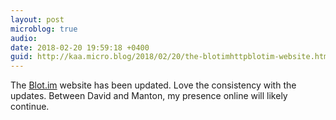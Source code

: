 ```yaml
---
layout: post
microblog: true
audio: 
date: 2018-02-20 19:59:18 +0400
guid: http://kaa.micro.blog/2018/02/20/the-blotimhttpblotim-website.html
---
```

The [Blot.im](http://blot.im) website has been updated. Love the consistency with the updates. Between David and Manton, my presence online will likely continue.
